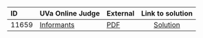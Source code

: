 | ID | UVa Online Judge | External | Link to solution |
|:---|:---|:---|:---:|
| 11659 | [Informants](https://onlinejudge.org/index.php?option=onlinejudge&Itemid=8&page=show_problem&problem=2706) | [PDF](https://onlinejudge.org/external/116/11659.pdf) | [Solution](https%3A//github.com/versenyi98/programming-contests/tree/master/UVa%20Online%20Judge/11659%2520-%2520Informants)|
